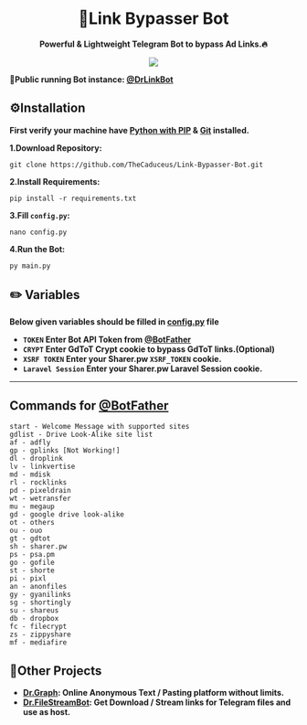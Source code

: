 <h1 align="center"><b>🔗Link Bypasser Bot</b></h1>
<p align="center"><b>Powerful & Lightweight Telegram Bot to bypass Ad Links.🔥</b></p>
<div align="center"><a href="https://colab.research.google.com/github/TheCaduceus/Link-Bypasser/blob/main/Link_Pass.ipynb"><img src="https://camo.githubusercontent.com/84f0493939e0c4de4e6dbe113251b4bfb5353e57134ffd9fcab6b8714514d4d1/68747470733a2f2f636f6c61622e72657365617263682e676f6f676c652e636f6d2f6173736574732f636f6c61622d62616467652e737667"></a></div>

<p><b>🌟Public running Bot instance: <a href="https://DrLinkBot.t.me/">@DrLinkBot</a></b></p>

## ⚙️Installation
**First verify your machine have <a href="https://www.python.org/downloads/">Python with PIP</a> & <a href="https://git-scm.com/downloads">Git</a> installed.**

**1.Download Repository:**
```
git clone https://github.com/TheCaduceus/Link-Bypasser-Bot.git
```
**2.Install Requirements:**
```
pip install -r requirements.txt
```
**3.Fill `config.py`:**
```
nano config.py
```
**4.Run the Bot:**
```
py main.py
```
## ✏️ Variables
**Below given variables should be filled in <a href="https://github.com/TheCaduceus/Link-Bypasser-Bot/blob/main/config.py">config.py</a> file**
- **`TOKEN` Enter Bot API Token from <a href="https://BotFath.t.me">@BotFather</a>**
- **`CRYPT` Enter GdToT Crypt cookie to bypass GdToT links.(Optional)**
- **`XSRF TOKEN` Enter your Sharer.pw `XSRF_TOKEN` cookie.**
- **`Laravel Session` Enter your Sharer.pw Laravel Session cookie.**
---


## Commands for <a href="https://BotFath.t.me">@BotFather</a>

```
start - Welcome Message with supported sites
gdlist - Drive Look-Alike site list
af - adfly
gp - gplinks [Not Working!]
dl - droplink
lv - linkvertise
md - mdisk
rl - rocklinks
pd - pixeldrain
wt - wetransfer
mu - megaup
gd - google drive look-alike
ot - others
ou - ouo
gt - gdtot
sh - sharer.pw
ps - psa.pm
go - gofile
st - shorte
pi - pixl
an - anonfiles
gy - gyanilinks
sg - shortingly
su - shareus
db - dropbox
fc - filecrypt
zs - zippyshare
mf - mediafire
```
## 🍵Other Projects
- **<a href="https://drgraph.cf/">Dr.Graph</a>: Online Anonymous Text / Pasting platform without limits.**
- **<a href="https://drfilestreambot.t.me/">Dr.FileStreamBot</a>: Get Download / Stream links for Telegram files and use as host.**
